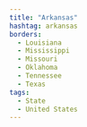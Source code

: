 ```yaml
---
title: "Arkansas"
hashtag: arkansas
borders:
  - Louisiana
  - Mississippi
  - Missouri
  - Oklahoma
  - Tennessee
  - Texas
tags:
  - State
  - United States
---
```


